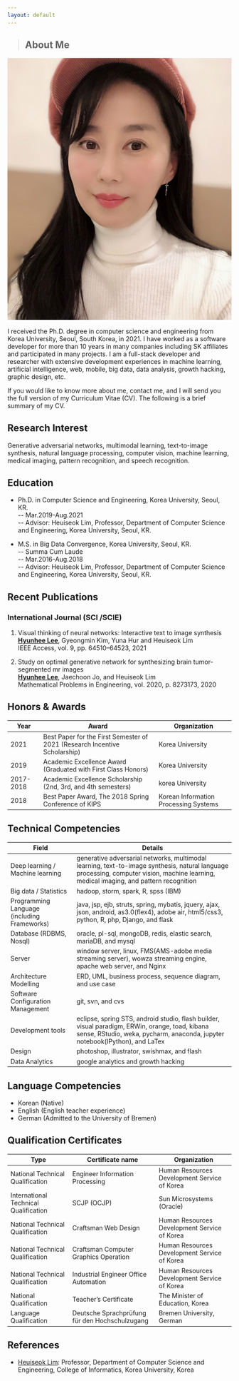 ```yaml
---
layout: default
---
```


> ##  About Me

<img class="profile-picture" src="me7.jpg">

I received the Ph.D. degree in computer science and engineering from Korea University, Seoul, South Korea, in 2021. I have worked as a software developer for more than 10 years in many companies including SK affiliates and participated in many projects. I am a full-stack developer and researcher with extensive development experiences in machine learning, artificial intelligence, web, mobile, big data, data analysis, growth hacking, graphic design, etc. 

If you would like to know more about me, contact me, and I will send you the full version of my Curriculum Vitae (CV). The following is a brief summary of my CV. 

## Research Interest

Generative adversarial networks, multimodal learning, text-to-image synthesis, natural language processing, computer vision, machine learning, medical imaging, pattern recognition, and speech recognition.

## Education


* Ph.D. in Computer Science and Engineering, Korea University, Seoul, KR. <br>
-- Mar.2019-Aug.2021 <br>
-- Advisor: Heuiseok Lim, Professor, Department of Computer Science and Engineering, Korea University, Seoul, KR.


* M.S. in Big Data Convergence, Korea University, Seoul, KR. <br>
-- Summa Cum Laude <br>
-- Mar.2016-Aug.2018 <br>
-- Advisor: Heuiseok Lim, Professor, Department of Computer Science and Engineering, Korea University, Seoul, KR.

## Recent Publications
### International Journal (SCI /SCIE)

1. Visual thinking of neural networks: Interactive text to image synthesis <br>
**[Hyunhee Lee](https://ieeexplore.ieee.org/document/9410550)**, Gyeongmin Kim, Yuna Hur and Heuiseok Lim <br>
IEEE Access, vol. 9, pp. 64510–64523, 2021

2. Study on optimal generative network for synthesizing brain tumor-segmented mr images <br>
**[Hyunhee Lee](https://www.hindawi.com/journals/mpe/2020/8273173/)**, Jaechoon Jo, and Heuiseok Lim <br>
Mathematical Problems in Engineering, vol. 2020, p. 8273173, 2020

## Honors & Awards

Year | Award | Organization
-----|-------|--------
2021 | Best Paper for the First Semester of 2021 (Research Incentive Scholarship)  | Korea University
2019 | Academic Excellence Award (Graduated with First Class Honors) | Korea University
2017-2018 | Academic Excellence Scholarship (2nd, 3rd, and 4th semesters) | korea University
2018 | Best Paper Award, The 2018 Spring Conference of KIPS | Korean Information Processing Systems

## Technical Competencies

Field | Details 
-----|-------
Deep learning / Machine learning | generative adversarial networks, multimodal learning, text-to-image synthesis, natural language processing, computer vision, machine learning, medical imaging, and pattern recognition
Big data / Statistics | hadoop, storm, spark, R, spss (IBM)
Programming Language (including Frameworks) | java, jsp, ejb, struts, spring, mybatis, jquery, ajax, json, android, as3.0(flex4), adobe air, html5/css3, python, R, php, Django, and flask
Database (RDBMS, Nosql) | oracle, pl-sql, mongoDB, redis, elastic search, mariaDB, and mysql
Server | window server, linux, FMS(AMS-adobe media streaming server), wowza streaming engine, apache web server, and Nginx
Architecture Modelling | ERD, UML, business process, sequence diagram, and use case
Software Configuration Management | git, svn, and cvs
Development tools | eclipse, spring STS, android studio, flash builder, visual paradigm, ERWin, orange, toad, kibana sense, RStudio, weka, pycharm, anaconda, jupyter notebook(IPython), and LaTex
Design | photoshop, illustrator, swishmax, and flash
Data Analytics | google analytics and growth hacking

## Language Competencies 

* Korean (Native)
* English (English teacher experience)
* German (Admitted to the University of Bremen)

## Qualification Certificates

Type | Certificate name | Organization
-----|-------|--------
National Technical Qualification | Engineer Information Processing | Human Resources Development Service of Korea
International Technical Qualification | SCJP (OCJP) | Sun Microsystems (Oracle)
National Technical Qualification | Craftsman Web Design | Human Resources Development Service of Korea
National Technical Qualification | Craftsman Computer Graphics Operation | Human Resources Development Service of Korea
National Technical Qualification | Industrial Engineer Office Automation | Human Resources Development Service of Korea
National Qualification | Teacher’s Certificate | The Minister of Education, Korea
Language Qualification | Deutsche Sprachprüfung für den Hochschulzugang | Bremen University, German


## References

* [Heuiseok Lim](http://blp.korea.ac.kr/?page_id=3589): Professor, Department of Computer Science and Engineering, College of Informatics, Korea University, Korea <br>
